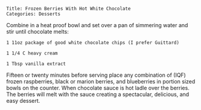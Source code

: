 ~~~ recipe-info
Title: Frozen Berries With Hot White Chocolate
Categories: Desserts
~~~

Combine in a heat proof bowl and set over a pan of simmering water and stir until chocolate melts:

~~~ recipe-ingredients
1 11oz package of good white chocolate chips (I prefer Guittard)

1 1/4 C heavy cream

1 Tbsp vanilla extract
~~~

Fifteen or twenty minutes before serving place any combination of (IQF) frozen raspberries, black or
marion berries, and blueberries in portion sized bowls on the counter. When chocolate sauce is hot
ladle over the berries. The berries will melt with the sauce creating a spectacular, delicious, and
easy dessert.
